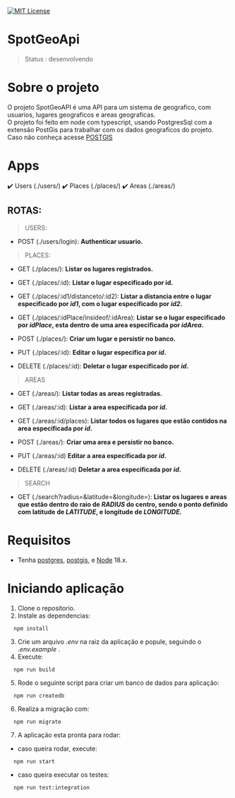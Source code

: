 
[![MIT License][license-shield]][license-url]


<h1>SpotGeoApi</h1>

> Status : desenvolvendo

# Sobre o projeto

<p>
  O projeto SpotGeoAPI é uma API para um sistema de geografico, com usuarios, lugares geograficos e areas geograficas.
  </br> O projeto foi feito em node com typescript, usando PostgresSql com a extensão PostGis para trabalhar com os dados geograficos do projeto. Caso não conheça acesse <a href='https://postgis.net/'>POSTGIS</a>
</p>

# Apps

:heavy_check_mark: Users  (./users/)
:heavy_check_mark: Places (./places/)
:heavy_check_mark: Areas  (./areas/)

## ROTAS:

> USERS:

- POST (./users/login): <b>Authenticar usuario.</b>

> PLACES:

- GET (./places/): <b>Listar os lugares registrados.</b>

- GET (./places/:id): <b>Listar o lugar especificado por id.</b>

- GET (./places/:id1/distanceto/:id2): <b>Listar a distancia entre o lugar especificado por <i>id1</i>, com o lugar especificado por <i>id2</i>.</b>

- GET (./places/:idPlace/insideof/:idArea): <b>Listar se o lugar especificado por <i>idPlace</i>, esta dentro de uma area especificada por <i>idArea</i>.</b>

- POST (./places/): <b>Criar um lugar e persistir no banco.</b>

- PUT (./places/:id): <b>Editar o lugar especifica por <i>id</i>.</b>

- DELETE (./places/:id): <b>Deletar o lugar especificado por <i>id</i>.</b>

> AREAS

- GET (./areas/): <b>Listar todas as areas registradas.</b>

- GET (./areas/:id): <b>Listar a area especificada por <i>id</i>.</b>

- GET (./areas/:id/places): <b>Listar todos os lugares que estão contidos na area especificada por <i>id</i>.</b>

- POST (./areas/): <b>Criar uma area e persistir no banco.</b>

- PUT (./areas/:id) <b>Editar a area especificada por <i>id</i>.</b>

- DELETE (./areas/:id) <b>Deletar a area especificada por <i>id</i>.</b>

> SEARCH

- GET (./search?radius=&latitude=&longitude=): <b>Listar os lugares e areas que estão dentro do raio de <i>RADIUS</i> do centro, sendo o ponto definido com latitude de <i>LATITUDE</i>, e longitude de <i>LONGITUDE</i>.</b>

# Requisitos
- Tenha <a href='https://www.postgresql.org/'>postgres</a>, <a href='https://postgis.net/'>postgis</a>, e <a href='https://nodejs.org/en'>Node</a> 18.x.

# Iniciando aplicação

1. Clone o repositorio.
2. Instale as dependencias:
```
  npm install
```
3. Crie um arquivo <em>.env</em> na raiz da aplicação e popule, seguindo o <em>.env.example</em> .
4. Execute:
```
  npm run build
```
5. Rode o seguinte script para criar um banco de dados para aplicação:
```
  npm run createdb
```
6. Realiza a migração com:
```
  npm run migrate
```
7. A aplicação esta pronta para rodar:
  - caso queira rodar, execute:
  ```
    npm run start
  ```
  - caso queira executar os testes:
  ```
    npm run test:integration
  ```

[contributors-shield]: https://img.shields.io/github/contributors/othneildrew/Best-README-Template.svg?style=for-the-badge
[contributors-url]: https://github.com/othneildrew/Best-README-Template/graphs/contributors
[license-shield]: https://img.shields.io/github/license/othneildrew/Best-README-Template.svg?style=for-the-badge
[license-url]: https://github.com/mAv-b/SpotGeoAPI/blob/The_Master/LICENSE
